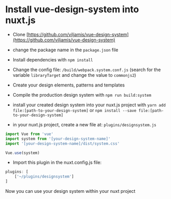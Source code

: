 # Install vue-design-system into nuxt.js

- Clone [https://github.com/viljamis/vue-design-system](https://github.com/viljamis/vue-design-system)

- change the package name in the ``` package.json ``` file

- Install dependencies with ``` npm install ```

- Change the config file: ``` /build/webpack.system.conf.js ``` (search for the variable ``` libraryTarget ``` and change the value to ``` commonjs2 ```)

- Create your design elements, patterns and templates

- Compile the production design system with ``` npm run build:system ```

- install your created design system into your nuxt.js project with ``` yarn add file:[path-to-your-design-system] ``` or ``` npm install --save file:[path-to-your-design-system] ```

- in your nuxt.js project, create a new file at: ``` plugins/designsystem.js ```

``` js
import Vue from 'vue'
import system from '[your-design-system-name]'
import '[your-design-system-name]/dist/system.css'

Vue.use(system)
```
- Import this plugin in the nuxt.config.js file: 

``` js
plugins: [
    ['~/plugins/designsystem']
]
```

Now you can use your design system within your nuxt project